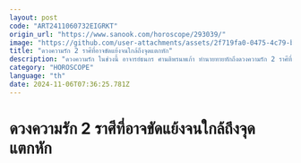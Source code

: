 ```yaml
---
layout: post
code: "ART2411060732EIGRKT"
origin_url: "https://www.sanook.com/horoscope/293039/"
image: "https://github.com/user-attachments/assets/2f719fa0-0475-4c79-b4e7-1dd1fe84fe30"
title: "ดวงความรัก 2 ราศีที่อาจขัดแย้งจนใกล้ถึงจุดแตกหัก"
description: "ดวงความรัก ในช่วงนี้ อาจารย์ธนกร ศานติพรนพเก้า ทำนายทายทักถึงดวงความรัก 2 ราศีที่อาจขัดแย้งจนใกล้ถึงจุดแตกหัก"
category: "HOROSCOPE"
language: "th"
date: 2024-11-06T07:36:25.781Z
---
```


# ดวงความรัก 2 ราศีที่อาจขัดแย้งจนใกล้ถึงจุดแตกหัก